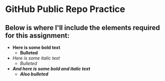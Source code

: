# GitHub Public Repo Practice
## Below is where I'll include the elements required for this assignment:
- **Here is some bold text**
  - **Bulleted**
- *Here is some italic text*
  - *Bulleted*
- ***And here is some bold and italic text***
  - ***Also bulleted***
